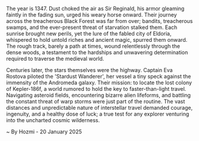 
The year is 1347.  Dust choked the air as Sir Reginald, his armor gleaming faintly in the fading sun, urged his weary horse onward.  Their journey across the treacherous Black Forest was far from over; bandits, treacherous swamps, and the ever-present threat of starvation stalked them.  Each sunrise brought new perils, yet the lure of the fabled city of Eldoria, whispered to hold untold riches and ancient magic, spurred them onward.  The rough track, barely a path at times, wound relentlessly through the dense woods, a testament to the hardships and unwavering determination required to traverse the medieval world.

Centuries later, the stars themselves were the highway.  Captain Eva Rostova piloted the 'Stardust Wanderer', her vessel a tiny speck against the immensity of the Andromeda galaxy.  Their mission: to locate the lost colony of Kepler-186f, a world rumored to hold the key to faster-than-light travel.  Navigating asteroid fields, encountering bizarre alien lifeforms, and battling the constant threat of warp storms were just part of the routine.  The vast distances and unpredictable nature of interstellar travel demanded courage, ingenuity, and a healthy dose of luck; a true test for any explorer venturing into the uncharted cosmic wilderness.

~ By Hozmi - 20 January 2025
